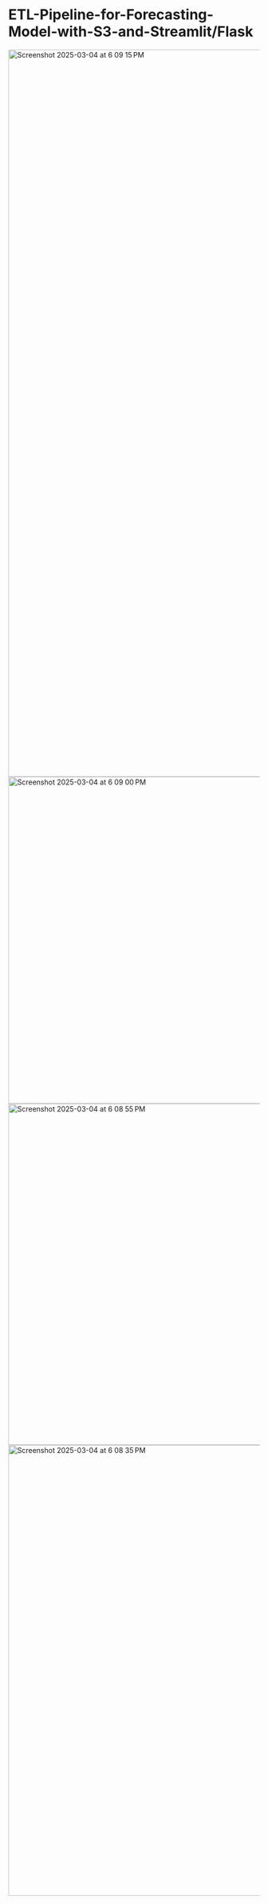 # ETL-Pipeline-for-Forecasting-Model-with-S3-and-Streamlit/Flask
<img width="1455" alt="Screenshot 2025-03-04 at 6 09 15 PM" src="https://github.com/user-attachments/assets/e2510c50-a8b8-4231-80d1-479800a9a62a" />
<img width="654" alt="Screenshot 2025-03-04 at 6 09 00 PM" src="https://github.com/user-attachments/assets/0afdc4ff-7e29-4aeb-ada8-5933dd9ff763" />
<img width="683" alt="Screenshot 2025-03-04 at 6 08 55 PM" src="https://github.com/user-attachments/assets/ac8ef7c1-e4cf-4671-bacc-d934f9ef7f42" />
<img width="902" alt="Screenshot 2025-03-04 at 6 08 35 PM" src="https://github.com/user-attachments/assets/c5a9980e-ba32-4554-81e1-1fb79ac65344" />

